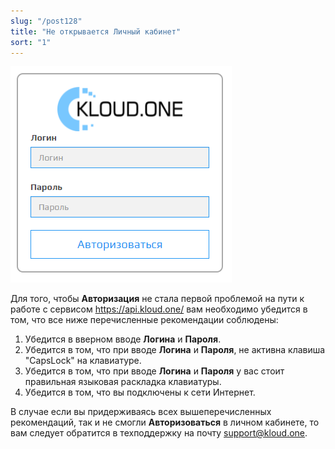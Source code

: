 ```yaml
---
slug: "/post128"
title: "Не открывается Личный кабинет"
sort: "1"
---
```


![Картинка](./images/login_autorisation.png "Журнал звонков")

Для того, чтобы **Авторизация** не стала первой проблемой на пути к работе с сервисом https://api.kloud.one/ вам необходимо убедится в том, что все ниже перечисленные рекомендации соблюдены:  

1. Убедится в вверном вводе **Логина** и **Пароля**.
2. Убедится в том, что при вводе **Логина** и **Пароля**, не активна клавиша "CapsLock" на клавиатуре.
3. Убедится в том, что при вводе **Логина** и **Пароля** у вас стоит правильная языковая раскладка клавиатуры.
4. Убедится в том, что вы подключены к сети Интернет.

В случае если вы придерживаясь всех вышеперечисленных рекомендаций, так и не смогли **Авторизоваться** в личном кабинете, то вам следует обратится в техподдержку на почту support@kloud.one.
